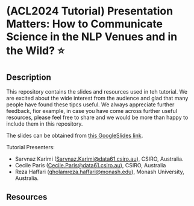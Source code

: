 # (ACL2024 Tutorial) Presentation Matters: How to Communicate Science in the NLP Venues and in the Wild? ⭐️

## Description
This repository contains the slides and resources used in teh tutorial. We are excited about the wide interest from the audience and glad that many people have found these tipcs useful. 
We always appreciate further feedback, fior example, in case you have come across further useful resources, please feel free to share and we would be more than happy to include them in this repository. 

The slides can be obtained from [this GoogleSlides link](https://docs.google.com/presentation/d/1gZp95SPqX9JQUbhzF_amPQLhyPbDQk9z/edit?usp=sharing&ouid=113394830930190286342&rtpof=true&sd=true). 

Tutorial Presenters:
- Sarvnaz Karimi (Sarvnaz.Karimi@data61.csiro.au), CSIRO, Australia. 
- Cecile Paris (Cecile.Paris@data61.csiro.au), CSIRO, Australia
- Reza Haffari (gholamreza.haffari@monash.edu), Monash University, Australia. 

## Resources

